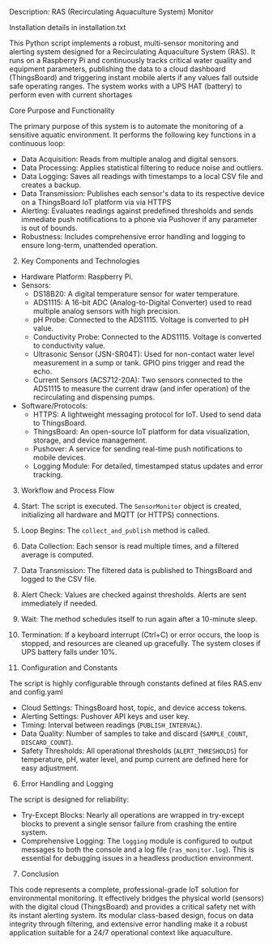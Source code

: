 Description: RAS (Recirculating Aquaculture System) Monitor

Installation details in installation.txt

This Python script implements a robust, multi-sensor monitoring and alerting system designed for a Recirculating Aquaculture System (RAS). It runs on a Raspberry Pi and continuously tracks critical water quality and equipment parameters, publishing the data to a cloud dashboard (ThingsBoard) and triggering instant mobile alerts if any values fall outside safe operating ranges. The system works with a UPS HAT (battery) to perform even with current shortages

Core Purpose and Functionality

The primary purpose of this system is to automate the monitoring of a sensitive aquatic environment. It performs the following key functions in a continuous loop:
-   Data Acquisition: Reads from multiple analog and digital sensors.
-   Data Processing: Applies statistical filtering to reduce noise and outliers.
-   Data Logging: Saves all readings with timestamps to a local CSV file and creates a backup.
-   Data Transmission: Publishes each sensor's data to its respective device on a ThingsBoard IoT platform via  via HTTPS
-   Alerting: Evaluates readings against predefined thresholds and sends immediate push notifications to a phone via Pushover if any parameter is out of bounds.
-   Robustness: Includes comprehensive error handling and logging to ensure long-term, unattended operation.

 2. Key Components and Technologies

-   Hardware Platform: Raspberry Pi.
-   Sensors:
    -   DS18B20: A digital temperature sensor for water temperature.
    -   ADS1115: A 16-bit ADC (Analog-to-Digital Converter) used to read multiple analog sensors with high precision.
    -   pH Probe: Connected to the ADS1115. Voltage is converted to pH value.
    -   Conductivity Probe: Connected to the ADS1115. Voltage is converted to conductivity value.
    -   Ultrasonic Sensor (JSN-SR04T): Used for non-contact water level measurement in a sump or tank. GPIO pins trigger and read the echo.
    -   Current Sensors (ACS712-20A): Two sensors connected to the ADS1115 to measure the current draw (and infer operation) of the recirculating and dispensing pumps.
-   Software/Protocols:
    -   HTTPS: A lightweight messaging protocol for IoT. Used to send data to ThingsBoard.
    -   ThingsBoard: An open-source IoT platform for data visualization, storage, and device management.
    -   Pushover: A service for sending real-time push notifications to mobile devices.
    -   Logging Module: For detailed, timestamped status updates and error tracking.

3. Workflow and Process Flow

1.  Start: The script is executed. The `SensorMonitor` object is created, initializing all hardware and MQTT (or HTTPS) connections.
2.  Loop Begins: The `collect_and_publish` method is called.
3.  Data Collection: Each sensor is read multiple times, and a filtered average is computed.
4.  Data Transmission: The filtered data is published to ThingsBoard and logged to the CSV file.
5.  Alert Check: Values are checked against thresholds. Alerts are sent immediately if needed.
6.  Wait: The method schedules itself to run again after a 10-minute sleep.
7.  Termination: If a keyboard interrupt (Ctrl+C) or error occurs, the loop is stopped, and resources are cleaned up gracefully. The system closes if UPS battery falls under 10%.

 5. Configuration and Constants

The script is highly configurable through constants defined at files RAS.env and config.yaml
-   Cloud Settings: ThingsBoard host, topic, and device access tokens.
-   Alerting Settings: Pushover API keys and user key.
-   Timing: Interval between readings (`PUBLISH_INTERVAL`).
-   Data Quality: Number of samples to take and discard (`SAMPLE_COUNT`, `DISCARD_COUNT`).
-   Safety Thresholds: All operational thresholds (`ALERT_THRESHOLDS`) for temperature, pH, water level, and pump current are defined here for easy adjustment.

 6. Error Handling and Logging

The script is designed for reliability:
-   Try-Except Blocks: Nearly all operations are wrapped in try-except blocks to prevent a single sensor failure from crashing the entire system.
-   Comprehensive Logging: The `logging` module is configured to output messages to both the console and a log file (`ras_monitor.log`). This is essential for debugging issues in a headless production environment.

 7. Conclusion

This code represents a complete, professional-grade IoT solution for environmental monitoring. It effectively bridges the physical world (sensors) with the digital cloud (ThingsBoard) and provides a critical safety net with its instant alerting system. Its modular class-based design, focus on data integrity through filtering, and extensive error handling make it a robust application suitable for a 24/7 operational context like aquaculture.
